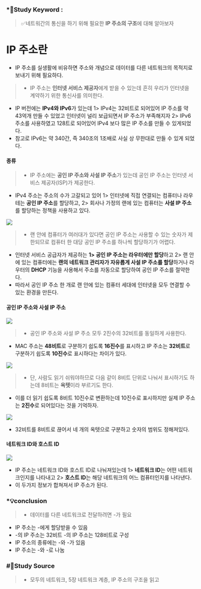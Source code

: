### \*🔐Study Keyword :

> ✅네트워간의 통신을 하기 위해 필요한 **IP 주소의 구조**에 대해 알아보자

# IP 주소란

- IP 주소를 실생활에 비유하면 주소와 개념으로 데이터를 다른 네트워크의 목적지로 보내기 위해 필요하다.

> - IP 주소는 **인터넷 서비스 제공자**에게 받을 수 있는데 흔히 우리가 인터넷을 계약하기 위한 통신사를 의미한다.

- IP 버전에는 **IPv4와 IPv6**가 있는데 1> IPv4는 32비트로 되어있어 IP 주소를 약 43억개 만들 수 있었고 인터넷이 널리 보급되면서 IP 주소가 부족해지자 2> IPv6 주소를 사용하였고 128트로 되어있어 IPv4 보다 많은 IP 주소를 만들 수 있게되었다.
- 참고로 IPv6는 약 340간, 즉 340조의 1조배로 사실 상 무한대로 만들 수 있게 되었다.

#### 종류

> - IP 주소에는 **공인 IP 주소와 사설 IP 주소**가 있는데 공인 IP 주소는 인터넷 서비스 제공자(ISP)가 제공한다.

- IPv4 주소는 주소의 수가 고갈되고 있어 1> 인터넷에 직접 연결되는 컴퓨터나 라우테는 **공인 IP 주소**를 할당하고, 2> 회사나 가정의 랜에 있는 컴퓨터는 **사설 IP 주소**를 할당하는 정책을 사용하고 있다.

![](https://images.velog.io/images/minj9_6/post/4ed9bd90-d9a3-400e-a226-d76179bbf0b9/image.png)

> - 랜 안에 컴퓨터가 여러대가 있다면 공인 IP 주소는 사용할 수 있는 숫자가 제한되므로 컴퓨터 한 대당 공인 IP 주소를 하나씩 할당하기가 어렵다.

- 인터넷 서비스 공급자가 제공하는 **1> 공인 IP 주소는 라우터에만 할당**하고 2> 랜 안에 있는 컴퓨터에는 **랜의 네트워크 관리자가 자유롭게 사설 IP 주소를 할당**하거나 라우터의 **DHCP** 기능을 사용해서 주소를 자동으로 할당하여 공인 IP 주소를 절약한다.
- 따라서 공인 IP 주소 한 개로 랜 안에 있는 컴퓨터 세대에 인터넷을 모두 연결할 수 있는 환경을 만든다.

#### 공인 IP 주소와 사설 IP 주소

![](https://images.velog.io/images/minj9_6/post/981a565a-9409-4ed8-805b-002d2d1086e5/image.png)

> - 공인 IP 주소와 사설 IP 주소 모두 2진수의 32비트를 동일하게 사용한다.

- MAC 주소는 **48비트**로 구분하기 쉽도록 **16진수**를 표시하고 IP 주소는 **32비트**로 구분하기 쉽도록 **10진수**로 표시하다는 차이가 있다.

![](https://images.velog.io/images/minj9_6/post/ddee6749-0e0b-409e-95cb-4623bf18b6d5/image.png)

> - 단, 사람도 읽기 쉬워야하므로 다음 같이 8비트 단위로 나눠서 표시하기도 하는데 8비트는 **옥텟**이라 부르기도 한다.

- 이를 더 읽기 쉽도록 8비트 10진수로 변환하는데 10진수로 표시하지만 실제 IP 주소는 **2진수**로 되어있다는 것을 기억하자.

![](https://images.velog.io/images/minj9_6/post/7aad3702-3570-488a-b24d-f5721baa0d01/image.png)

- 32비트를 8비트로 끊어서 네 개의 옥텟으로 구분하고 숫자의 범위도 정해져있다.

#### 네트워크 ID와 호스트 ID

![](https://images.velog.io/images/minj9_6/post/d4a82ace-102c-4f9c-8833-ec27cca12fa5/image.png)

- IP 주소는 네트워크 ID와 호스트 ID로 나눠져있는데 1> **네트워크 ID**는 어떤 네트워크인지를 나타내고 2> **호스트 ID**는 해당 네트워크의 어느 컴퓨터인지를 나타낸다.
- 이 두가지 정보가 합쳐져서 IP 주소가 된다.

### \*💡conclusion

> - 데이터를 다른 네트워크로 전달하려면 -가 필요

- IP 주소는 -에게 할당받을 수 있음
- -의 IP 주소는 32비트 -의 IP 주소는 128비트로 구성
- IP 주소의 종류에는 -와 -가 있음
- IP 주소는 -와 -로 나눔

### #📑Study Source

> - 모두의 네트워크, 5장 네트워크 계층, IP 주소의 구조을 읽고
